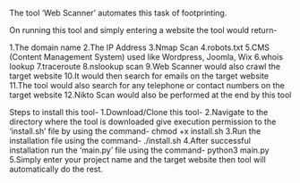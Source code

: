 The tool ‘Web Scanner’ automates this task of footprinting.

On running this tool and simply entering a website the tool would return- 

1.The domain name
2.The IP Address
3.Nmap Scan
4.robots.txt
5.CMS (Content Management System) used like Wordpress, Joomla, Wix
6.whois lookup
7.traceroute
8.nslookup scan
9.Web Scanner would also crawl the target website
10.It would then search for emails on the target website
11.The tool would also search for any telephone or contact numbers on the target website
12.Nikto Scan would also be performed at the end by this tool

Steps to install this tool-
1.Download/Clone this tool-
2.Navigate to the directory where the tool is downloaded give execution permission to the ‘install.sh’ file by using the command-
chmod +x install.sh
3.Run the installation file using the command-
./install.sh
4.After successful installation run the ‘main.py’ file using the command-
python3 main.py
5.Simply enter your project name and the target website then tool will automatically do the rest.
